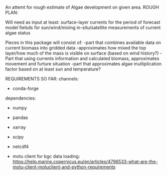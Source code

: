 An attemt for rough estimate of Algae development on given area.
ROUGH PLAN:

Will need as input at least:
	surface-layer currents for the period of forecast
	model fielsds for sun/wind/mixing
	in-situ/satellite measurements of current algae status

Pieces in this package will consist of:
	-part that combines available data on current biomass into gridded data
	-approximates how mixed the top layer/how much of the mass is visible on surface (based on wind history?)
	-Part that using currents information and calculated biomass, approximates movement and furture situation
	-part that approximates algae multiplication factor based on at least sun and temperature?


REQUIREMENTS SO FAR:
channels:
 - conda-forge
 
 
dependencies:
- numpy
- pandas
- xarray
- scipy
- netcdf4

- motu client for bgc data loading: https://help.marine.copernicus.eu/en/articles/4796533-what-are-the-motu-client-motuclient-and-python-requirements


